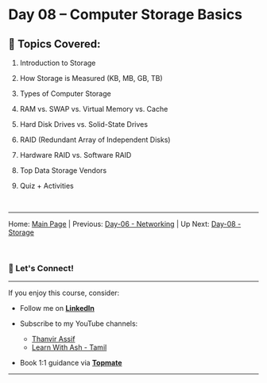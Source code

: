 # Day 08 – Computer Storage Basics

## 📌 Topics Covered:

1. Introduction to Storage

2. How Storage is Measured (KB, MB, GB, TB)

3. Types of Computer Storage

4. RAM vs. SWAP vs. Virtual Memory vs. Cache

5. Hard Disk Drives vs. Solid-State Drives

6. RAID (Redundant Array of Independent Disks)

7. Hardware RAID vs. Software RAID

8. Top Data Storage Vendors

9. Quiz + Activities

<br>






---
Home: [Main Page](/README.md) | Previous: [Day-06 - Networking](/Day-06.md) | Up Next: [Day-08 - Storage](/Day-08.md)

<br>

### 🤝 Let's Connect!
---

If you enjoy this course, consider:
- Follow me on **[LinkedIn](https://www.linkedin.com/in/thanvir-assif-1b3435203/)**
- Subscribe to my YouTube channels:
        
    * [Thanvir Assif](https://www.youtube.com/@thanvirassif731) 
    * [Learn With Ash - Tamil](https://www.youtube.com/@learnwithashtamil7)

- Book 1:1 guidance via **[Topmate](https://topmate.io/thanvir_assif/)**

---